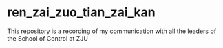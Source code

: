# ren_zai_zuo_tian_zai_kan
This repository is a recording of my communication with all the leaders of the School of Control at ZJU
